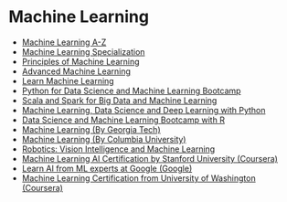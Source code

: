 # Machine Learning

* ​[Machine Learning A-Z](https://career.guru99.com/recommends/machinelearning-1/)​
* ​[Machine Learning Specialization](https://career.guru99.com/recommends/machinelearning-2/)​
* ​[Principles of Machine Learning](https://career.guru99.com/recommends/machinelearning-3/)​
* ​[Advanced Machine Learning](https://career.guru99.com/recommends/machinelearning-4/)​
* ​[Learn Machine Learning](https://www.anrdoezrs.net/links/5424943/type/dlg/https://www.udacity.com/course/machine-learning-engineer-nanodegree--nd009t)​
* ​[Python for Data Science and Machine Learning Bootcamp](https://career.guru99.com/recommends/machinelearning-5/)​
* ​[Scala and Spark for Big Data and Machine Learning](https://career.guru99.com/recommends/machinelearning-6/)​
* ​[Machine Learning, Data Science and Deep Learning with Python](https://career.guru99.com/recommends/machinelearning-7/)​
* ​[Data Science and Machine Learning Bootcamp with R](https://career.guru99.com/recommends/machinelearning-8/)​
* ​[Machine Learning \(By Georgia Tech\)](https://career.guru99.com/recommends/machinelearning-9/)​
* ​[Machine Learning \(By Columbia University\)](https://career.guru99.com/recommends/machinelearning-10/)​
* ​[Robotics: Vision Intelligence and Machine Learning](https://career.guru99.com/recommends/machinelearning-11/)​
* **​**[Machine Learning AI Certification by Stanford University \(Coursera\)](https://click.linksynergy.com/deeplink?id=vedj0cWlu2Y&mid=40328&u1=ddai1&murl=https%3A%2F%2Fwww.coursera.org%2Flearn%2Fmachine-learning)​
* ​[Learn AI from ML experts at Google \(Google\)](https://ai.google/education/)​
* ​[Machine Learning Certification from University of Washington \(Coursera\)](https://click.linksynergy.com/deeplink?id=vedj0cWlu2Y&mid=40328&murl=https%3A%2F%2Fwww.coursera.org%2Fspecializations%2Fmachine-learning)​

